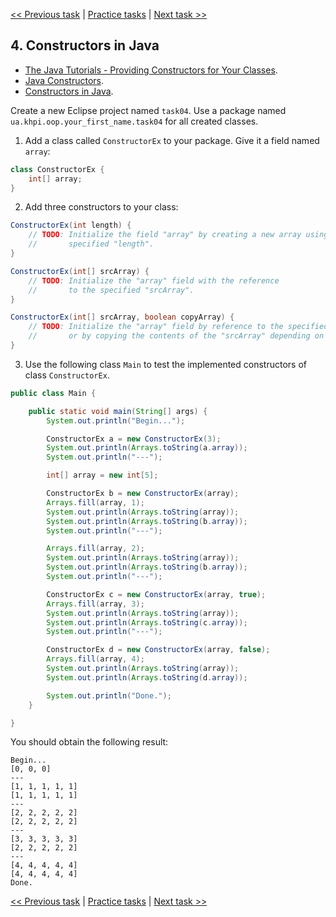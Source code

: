 [<< Previous task](task03.md) | [Practice tasks](readme.md#practice) | [Next task >>](task05.md)


<span id="task_04"></span>
## 4. Constructors in Java

- [The Java Tutorials - Providing Constructors for Your Classes](https://docs.oracle.com/javase/tutorial/java/javaOO/constructors.html).
- [Java Constructors](https://www.tutorialspoint.com/java/java_constructors.htm).
- [Constructors in Java](https://www.javatpoint.com/java-constructor).

Create a new Eclipse project named `task04`. Use a package named `ua.khpi.oop.your_first_name.task04` for all created classes.

1) Add a class called `ConstructorEx` to your package. Give it a field named `array`:

```java
class ConstructorEx {
	int[] array;
}
```
2) Add three constructors to your class:

```java
ConstructorEx(int length) {
	// TODO: Initialize the field "array" by creating a new array using the
	//       specified "length".
}

ConstructorEx(int[] srcArray) {
	// TODO: Initialize the "array" field with the reference
	//       to the specified "srcArray".
}

ConstructorEx(int[] srcArray, boolean copyArray) {
	// TODO: Initialize the "array" field by reference to the specified "srcArray"
	//       or by copying the contents of the "srcArray" depending on the "copyArray" flag.
}
```

3) Use the following class `Main` to test the implemented constructors of class `ConstructorEx`.

```java
public class Main {

	public static void main(String[] args) {
		System.out.println("Begin...");

		ConstructorEx a = new ConstructorEx(3);
		System.out.println(Arrays.toString(a.array));
		System.out.println("---");

		int[] array = new int[5];

		ConstructorEx b = new ConstructorEx(array);
		Arrays.fill(array, 1);
		System.out.println(Arrays.toString(array));
		System.out.println(Arrays.toString(b.array));
		System.out.println("---");

		Arrays.fill(array, 2);
		System.out.println(Arrays.toString(array));
		System.out.println(Arrays.toString(b.array));
		System.out.println("---");

		ConstructorEx c = new ConstructorEx(array, true);
		Arrays.fill(array, 3);
		System.out.println(Arrays.toString(array));
		System.out.println(Arrays.toString(c.array));
		System.out.println("---");

		ConstructorEx d = new ConstructorEx(array, false);
		Arrays.fill(array, 4);
		System.out.println(Arrays.toString(array));
		System.out.println(Arrays.toString(d.array));

		System.out.println("Done.");
	}

}
```

You should obtain the following result:

```
Begin...
[0, 0, 0]
---
[1, 1, 1, 1, 1]
[1, 1, 1, 1, 1]
---
[2, 2, 2, 2, 2]
[2, 2, 2, 2, 2]
---
[3, 3, 3, 3, 3]
[2, 2, 2, 2, 2]
---
[4, 4, 4, 4, 4]
[4, 4, 4, 4, 4]
Done.
```


[<< Previous task](task03.md) | [Practice tasks](readme.md#practice) | [Next task >>](task05.md)

